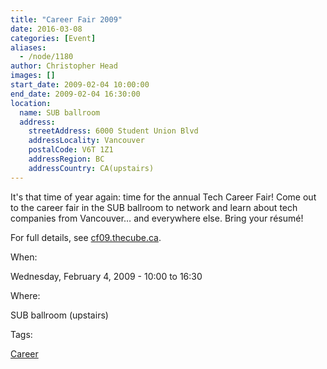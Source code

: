 ```yaml
---
title: "Career Fair 2009"
date: 2016-03-08
categories: [Event]
aliases:
  - /node/1180
author: Christopher Head
images: []
start_date: 2009-02-04 10:00:00
end_date: 2009-02-04 16:30:00
location:
  name: SUB ballroom
  address:
    streetAddress: 6000 Student Union Blvd
    addressLocality: Vancouver
    postalCode: V6T 1Z1
    addressRegion: BC
    addressCountry: CA(upstairs)
---
```


It's that time of year again: time for the annual Tech Career Fair! Come out to the career fair in the SUB ballroom to network and learn about tech companies from Vancouver… and everywhere else. Bring your résumé!

For full details, see [cf09.thecube.ca](https://cf09.thecube.ca/).

When:

Wednesday, February 4, 2009 - 10:00 to 16:30

Where:

SUB ballroom (upstairs)

Tags:

[Career](/career)
